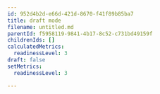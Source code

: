 ```yaml
---
id: 952d4b2d-e66d-421d-8670-f41f89b85ba7
title: draft mode
filename: untitled.md
parentId: f5958119-9841-4b17-8c52-c731bd49159f
childrenIds: []
calculatedMetrics:
  readinessLevel: 3
draft: false
setMetrics:
  readinessLevel: 3

---
```

